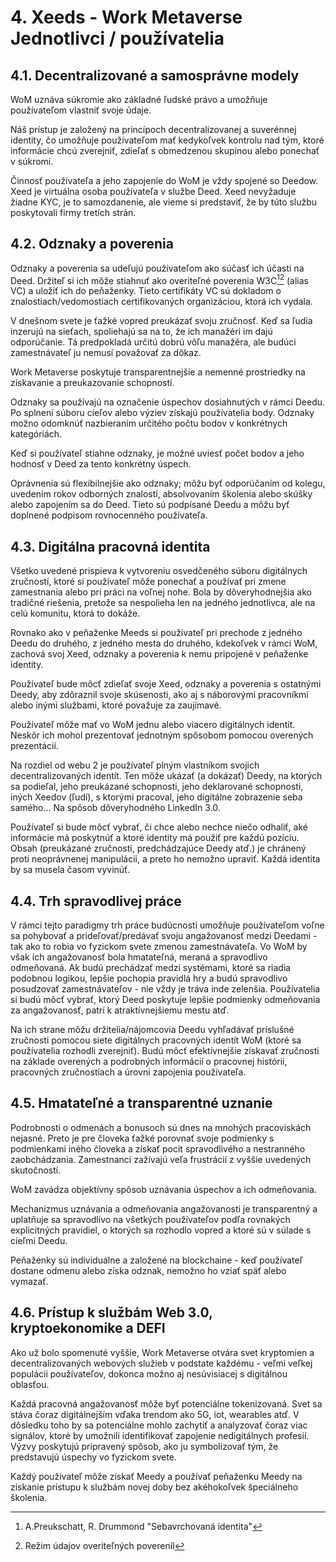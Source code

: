 # 4. Xeeds - Work Metaverse Jednotlivci / používatelia

## 4.1. Decentralizované a samosprávne modely

WoM uznáva súkromie ako základné ľudské právo a umožňuje používateľom vlastniť svoje údaje.

Náš prístup je založený na princípoch decentralizovanej a suverénnej identity, čo umožňuje používateľom mať kedykoľvek kontrolu nad tým, ktoré informácie chcú zverejniť, zdieľať s obmedzenou skupinou alebo ponechať v súkromí.

Činnosť používateľa a jeho zapojenie do WoM je vždy spojené so Deedow. Xeed je virtuálna osoba používateľa v službe Deed. Xeed nevyžaduje žiadne KYC, je to samozdanenie, ale vieme si predstaviť, že by túto službu poskytovali firmy tretích strán.

## 4.2. Odznaky a poverenia

Odznaky a poverenia sa udeľujú používateľom ako súčasť ich účasti na Deed. Držiteľ si ich môže stiahnuť ako overiteľné poverenia W3C[^7][^8] (alias VC) a uložiť ich do peňaženky. Tieto certifikáty VC sú dokladom o znalostiach/vedomostiach certifikovaných organizáciou, ktorá ich vydala.

V dnešnom svete je ťažké vopred preukázať svoju zručnosť. Keď sa ľudia inzerujú na sieťach, spoliehajú sa na to, že ich manažéri im dajú odporúčanie. Tá predpokladá určitú dobrú vôľu manažéra, ale budúci zamestnávateľ ju nemusí považovať za dôkaz.

Work Metaverse poskytuje transparentnejšie a nemenné prostriedky na získavanie a preukazovanie schopností.

Odznaky sa používajú na označenie úspechov dosiahnutých v rámci Deedu. Po splnení súboru cieľov alebo výziev získajú používatelia body. Odznaky možno odomknúť nazbieraním určitého počtu bodov v konkrétnych kategóriách.

Keď si používateľ stiahne odznaky, je možné uviesť počet bodov a jeho hodnosť v Deed za tento konkrétny úspech.

Oprávnenia sú flexibilnejšie ako odznaky; môžu byť odporúčaním od kolegu, uvedením rokov odborných znalostí, absolvovaním školenia alebo skúšky alebo zapojením sa do Deed. Tieto sú podpísané Deedu a môžu byť doplnené podpisom rovnocenného používateľa.

## 4.3. Digitálna pracovná identita

Všetko uvedené prispieva k vytvoreniu osvedčeného súboru digitálnych zručností, ktoré si používateľ môže ponechať a používať pri zmene zamestnania alebo pri práci na voľnej nohe. Bola by dôveryhodnejšia ako tradičné riešenia, pretože sa nespolieha len na jedného jednotlivca, ale na celú komunitu, ktorá to dokáže.

Rovnako ako v peňaženke Meeds si používateľ pri prechode z jedného Deedu do druhého, z jedného mesta do druhého, kdekoľvek v rámci WoM, zachová svoj Xeed, odznaky a poverenia k nemu pripojené v peňaženke identity.

Používateľ bude môcť zdieľať svoje Xeed, odznaky a poverenia s ostatnými Deedy, aby zdôraznil svoje skúsenosti, ako aj s náborovými pracovníkmi alebo inými službami, ktoré považuje za zaujímavé.

Používateľ môže mať vo WoM jednu alebo viacero digitálnych identít. Neskôr ich mohol prezentovať jednotným spôsobom pomocou overených prezentácií.

Na rozdiel od webu 2 je používateľ plným vlastníkom svojich decentralizovaných identít. Ten môže ukázať (a dokázať) Deedy, na ktorých sa podieľal, jeho preukázané schopnosti, jeho deklarované schopnosti, iných Xeedov (ľudí), s ktorými pracoval, jeho digitálne zobrazenie seba samého... Na spôsob dôveryhodného LinkedIn 3.0.

Používateľ si bude môcť vybrať, či chce alebo nechce niečo odhaliť, aké informácie má poskytnúť a ktoré identity má použiť pre každú pozíciu. Obsah (preukázané zručnosti, predchádzajúce Deedy atď.) je chránený proti neoprávnenej manipulácii, a preto ho nemožno upraviť. Každá identita by sa musela časom vyvinúť.

## 4.4. Trh spravodlivej práce

V rámci tejto paradigmy trh práce budúcnosti umožňuje používateľom voľne sa pohybovať a prideľovať/predávať svoju angažovanosť medzi Deedami - tak ako to robia vo fyzickom svete zmenou zamestnávateľa. Vo WoM by však ich angažovanosť bola hmatateľná, meraná a spravodlivo odmeňovaná. Ak budú prechádzať medzi systémami, ktoré sa riadia podobnou logikou, lepšie pochopia pravidlá hry a budú spravodlivo posudzovať zamestnávateľov - nie vždy je tráva inde zelenšia. Používatelia si budú môcť vybrať, ktorý Deed poskytuje lepšie podmienky odmeňovania za angažovanosť, patrí k atraktívnejšiemu mestu atď.

Na ich strane môžu držitelia/nájomcovia Deedu vyhľadávať príslušné zručnosti pomocou siete digitálnych pracovných identít WoM (ktoré sa používatelia rozhodli zverejniť). Budú môcť efektívnejšie získavať zručnosti na základe overených a podrobných informácií o pracovnej histórii, pracovných zručnostiach a úrovni zapojenia používateľa.

## 4.5. Hmatateľné a transparentné uznanie

Podrobnosti o odmenách a bonusoch sú dnes na mnohých pracoviskách nejasné. Preto je pre človeka ťažké porovnať svoje podmienky s podmienkami iného človeka a získať pocit spravodlivého a nestranného zaobchádzania. Zamestnanci zažívajú veľa frustrácií z vyššie uvedených skutočností.

WoM zavádza objektívny spôsob uznávania úspechov a ich odmeňovania.

Mechanizmus uznávania a odmeňovania angažovanosti je transparentný a uplatňuje sa spravodlivo na všetkých používateľov podľa rovnakých explicitných pravidiel, o ktorých sa rozhodlo vopred a ktoré sú v súlade s cieľmi Deedu.

Peňaženky sú individuálne a založené na blockchaine - keď používateľ dostane odmenu alebo získa odznak, nemožno ho vziať späť alebo vymazať.

## 4.6. Prístup k službám Web 3.0, kryptoekonomike a DEFI

Ako už bolo spomenuté vyššie, Work Metaverse otvára svet kryptomien a decentralizovaných webových služieb v podstate každému - veľmi veľkej populácii používateľov, dokonca možno aj nesúvisiacej s digitálnou oblasťou.

Každá pracovná angažovanosť môže byť potenciálne tokenizovaná. Svet sa stáva čoraz digitálnejším vďaka trendom ako 5G, iot, wearables atď. V dôsledku toho by sa potenciálne mohlo zachytiť a analyzovať čoraz viac signálov, ktoré by umožnili identifikovať zapojenie nedigitálnych profesií. Výzvy poskytujú pripravený spôsob, ako ju symbolizovať tým, že predstavujú úspechy vo fyzickom svete.

Každý používateľ môže získať Meedy a používať peňaženku Meedy na získanie prístupu k službám novej doby bez akéhokoľvek špeciálneho školenia.

[^7]: A.Preukschatt, R. Drummond "Sebavrchovaná identita"
[^8]: Režim údajov overiteľných povereníl
